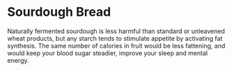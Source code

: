 # Sourdough Bread

Naturally fermented sourdough is less harmful than standard or unleavened wheat products, but any starch tends to stimulate appetite by activating fat synthesis. The same number of calories in fruit would be less fattening, and would keep your blood sugar steadier, improve your sleep and mental energy.